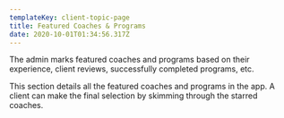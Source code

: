```yaml
---
templateKey: client-topic-page
title: Featured Coaches & Programs
date: 2020-10-01T01:34:56.317Z
---
```

The admin marks featured coaches and programs based on their experience, client reviews, successfully completed programs, etc. 

This section details all the featured coaches and programs in the app. A client can make the final selection by skimming through the starred coaches.

